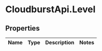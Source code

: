 # CloudburstApi.Level

## Properties
Name | Type | Description | Notes
------------ | ------------- | ------------- | -------------



